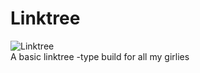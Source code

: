 # Linktree 

![Linktree](https://github.com/user-attachments/assets/fcd93546-5ba1-4200-93b9-524e3956f81e)
<br>
A basic linktree -type build for all my girlies
